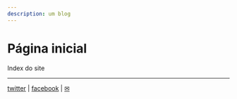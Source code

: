 ```yaml
---
description: um blog
---
```


# Página inicial

Index do site


---
[twitter](https://twitter.com/mrclmlt) | [facebook](https://www.facebook.com/mrclmlt) | [✉](mailto:mrclmlt@gmail.com) 
